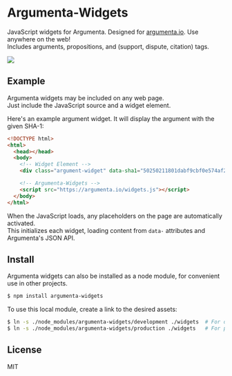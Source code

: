 
# Argumenta-Widgets

JavaScript widgets for Argumenta. Designed for [argumenta.io](http://argumenta.io). Use anywhere on the web!  
Includes arguments, propositions, and (support, dispute, citation) tags.

<img src="https://raw.github.com/argumenta/argumenta-widgets/master/examples/images/argument.png">

## Example

Argumenta widgets may be included on any web page.  
Just include the JavaScript source and a widget element.  

Here's an example argument widget. It will display the argument with the given SHA-1:  

```html
<!DOCTYPE html>
<html>
  <head></head>
  <body>
    <!-- Widget Element -->
    <div class="argument-widget" data-sha1="50250211801dabf9cbf0e574af270ba2c3fe83cb"></div>

    <!-- Argumenta-Widgets -->
    <script src="https://argumenta.io/widgets.js"></script>
  </body>
</html>
```

When the JavaScript loads, any placeholders on the page are automatically activated.  
This initializes each widget, loading content from `data-` attributes and Argumenta's JSON API.


## Install

Argumenta widgets can also be installed as a node module, for convenient use in other projects.

```bash
$ npm install argumenta-widgets
```

To use this local module, create a link to the desired assets:

```bash
$ ln -s ./node_modules/argumenta-widgets/development ./widgets  # For development.
$ ln -s ./node_modules/argumenta-widgets/production ./widgets   # For production.
```


## License

MIT
